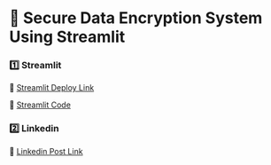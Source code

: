 # 🚀 Secure Data Encryption System Using Streamlit

### 1️⃣ Streamlit

📌 [Streamlit Deploy Link](https://za-secure-data-encryption.streamlit.app/?embed_options=dark_theme)

📌 [Streamlit Code](https://github.com/zubair72ar/python-projects/blob/main/CLASS_PROJECTS/05_secure_data_encryption/main.py)

### 2️⃣ Linkedin

📌 [Linkedin Post Link](https://www.linkedin.com/posts/zubair-ahmed-06aa13194_projectabr05abrsecureabrdataabrencryption-activity-7318609765457129472-7cnE?utm_source=share&utm_medium=member_desktop&rcm=ACoAAC22XZIBQ0a5Md61VVi5F2CIGwUHTVIsTa0)
